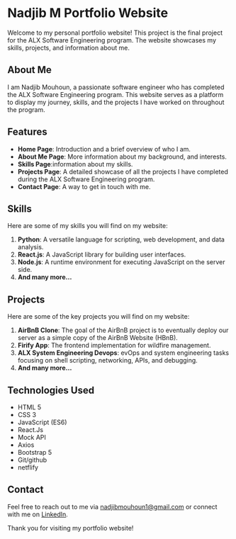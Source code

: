 # Nadjib M Portfolio Website

Welcome to my personal portfolio website! This project is the final project for the ALX Software Engineering program. The website showcases my skills, projects, and information about me.

## About Me

I am Nadjib Mouhoun, a passionate software engineer who has completed the ALX Software Engineering program. This website serves as a platform to display my journey, skills, and the projects I have worked on throughout the program.

## Features

- **Home Page**: Introduction and a brief overview of who I am.
- **About Me Page**: More information about my background, and interests.
- **Skills Page**:information about my skills.
- **Projects Page**: A detailed showcase of all the projects I have completed during the ALX Software Engineering program.
- **Contact Page**: A way to get in touch with me.

## Skills

Here are some of my skills you will find on my website:

1. **Python**: A versatile language for scripting, web development, and data analysis.
2. **React.js**: A JavaScript library for building user interfaces.
3. **Node.js**: A runtime environment for executing JavaScript on the server side.
4. **And many more...**

## Projects

Here are some of the key projects you will find on my website:

1. **AirBnB Clone**: The goal of the AirBnB project is to eventually deploy our server as a simple copy of the AirBnB Website (HBnB).
2. **Firify App**: The frontend implementation for wildfire management.
3. **ALX System Engineering Devops**: evOps and system engineering tasks focusing on shell scripting, networking, APIs, and debugging.
4. **And many more...**

## Technologies Used

- HTML 5
- CSS 3
- JavaScript (ES6)
- React.Js
- Mock API
- Axios
- Bootstrap 5
- Git/github
- netflify

## Contact

Feel free to reach out to me via [nadjibmouhoun1@gmail.com](mailto:nadjibmouhoun1@gmail.com) or connect with me on [LinkedIn](https://www.linkedin.com/in/nadjib-mouhoun/).

Thank you for visiting my portfolio website!
